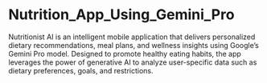 # Nutrition_App_Using_Gemini_Pro
Nutritionist AI is an intelligent mobile application that delivers personalized dietary recommendations, meal plans, and wellness insights using Google’s Gemini Pro model. Designed to promote healthy eating habits, the app leverages the power of generative AI to analyze user-specific data such as dietary preferences, goals, and restrictions.
